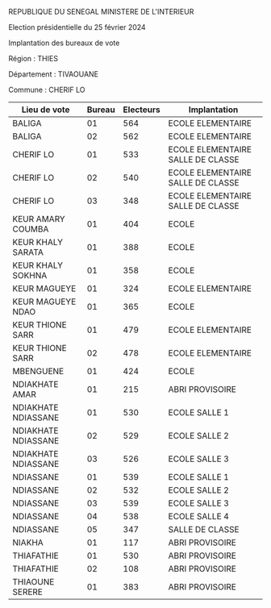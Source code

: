 REPUBLIQUE DU SENEGAL MINISTERE DE L'INTERIEUR

Election présidentielle du 25 février 2024

Implantation des bureaux de vote

Région : THIES

Département : TIVAOUANE

Commune : CHERIF LO

| Lieu de vote | Bureau | Electeurs | Implantation |
| - | - | - | - |
| BALIGA | 01 | 564 | ECOLE ELEMENTAIRE |
| BALIGA | 02 | 562 | ECOLE ELEMENTAIRE |
| CHERIF LO | 01 | 533 | ECOLE ELEMENTAIRE SALLE DE CLASSE |
| CHERIF LO | 02 | 540 | ECOLE ELEMENTAIRE SALLE DE CLASSE |
| CHERIF LO | 03 | 348 | ECOLE ELEMENTAIRE SALLE DE CLASSE |
| KEUR AMARY COUMBA | 01 | 404 | ECOLE |
| KEUR KHALY SARATA | 01 | 388 | ECOLE |
| KEUR KHALY SOKHNA | 01 | 358 | ECOLE |
| KEUR MAGUEYE | 01 | 324 | ECOLE ELEMENTAIRE |
| KEUR MAGUEYE NDAO | 01 | 365 | ECOLE |
| KEUR THIONE SARR | 01 | 479 | ECOLE ELEMENTAIRE |
| KEUR THIONE SARR | 02 | 478 | ECOLE ELEMENTAIRE |
| MBENGUENE | 01 | 424 | ECOLE |
| NDIAKHATE AMAR | 01 | 215 | ABRI PROVISOIRE |
| NDIAKHATE NDIASSANE | 01 | 530 | ECOLE SALLE 1 |
| NDIAKHATE NDIASSANE | 02 | 529 | ECOLE SALLE 2 |
| NDIAKHATE NDIASSANE | 03 | 526 | ECOLE SALLE 3 |
| NDIASSANE | 01 | 539 | ECOLE SALLE 1 |
| NDIASSANE | 02 | 532 | ECOLE SALLE 2 |
| NDIASSANE | 03 | 539 | ECOLE SALLE 3 |
| NDIASSANE | 04 | 538 | ECOLE SALLE 4 |
| NDIASSANE | 05 | 347 | SALLE DE CLASSE |
| NIAKHA | 01 | 117 | ABRI PROVISOIRE |
| THIAFATHIE | 01 | 530 | ABRI PROVISOIRE |
| THIAFATHIE | 02 | 108 | ABRI PROVISOIRE |
| THIAOUNE SERERE | 01 | 383 | ABRI PROVISOIRE |

<!-- PageNumber="1/28" -->

